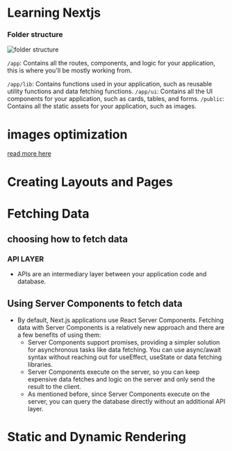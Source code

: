 # Learning Nextjs

### Folder structure

![folder structure](Images/learn-folder-structure.avif)

`/app`: Contains all the routes, components, and logic for your application, this is where you'll be mostly working from.

`/app/lib`: Contains functions used in your application, such as reusable utility functions and data fetching functions.
`/app/ui`: Contains all the UI components for your application, such as cards, tables, and forms.
`/public`: Contains all the static assets for your application, such as images.

# images optimization

[read more here](https://nextjs.org/learn/dashboard-app/optimizing-fonts-images)

# Creating Layouts and Pages

# Fetching Data

## choosing how to fetch data

### API LAYER

- APIs are an intermediary layer between your application code and database.

## Using Server Components to fetch data

- By default, Next.js applications use React Server Components. Fetching data with Server Components is a relatively new approach and there are a few benefits of using them:
  - Server Components support promises, providing a simpler solution for asynchronous tasks like data fetching. You can use async/await syntax without reaching out for useEffect, useState or data fetching libraries.
  - Server Components execute on the server, so you can keep expensive data fetches and logic on the server and only send the result to the client.
  - As mentioned before, since Server Components execute on the server, you can query the database directly without an additional API layer.

# Static and Dynamic Rendering
